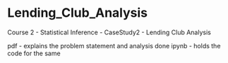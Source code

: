 # Lending_Club_Analysis
Course 2 - Statistical Inference - CaseStudy2 - Lending Club Analysis

pdf - explains the problem statement and analysis done
ipynb - holds the code for the same
